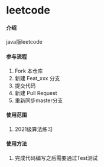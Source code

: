 # leetcode

#### 介绍
java版leetcode

#### 参与流程

1.  Fork 本仓库
2.  新建 Feat_xxx 分支
3.  提交代码
4.  新建 Pull Request
5.	重新同步master分支

#### 使用范围
1.	2021级算法练习

#### 使用方法
1.	完成代码编写之后需要通过Test测试